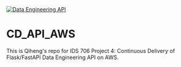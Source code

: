[![Data Engineering API](https://github.com/nogibjj/CD_API_AWS/actions/workflows/api_cicd.yml/badge.svg?branch=main)](https://github.com/nogibjj/CD_API_AWS/actions/workflows/api_cicd.yml)
# CD_API_AWS
This is Qiheng's repo for IDS 706 Project 4: Continuous Delivery of Flask/FastAPI Data Engineering API on AWS.
